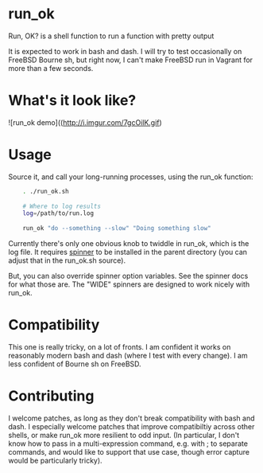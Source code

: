 # run_ok
Run, OK? is a shell function to run a function with pretty output

It is expected to work in bash and dash. I will try to test occasionally on FreeBSD Bourne sh, but right now, I can't make FreeBSD run in Vagrant for more than a few seconds.

# What's it look like?

![run_ok demo]((http://i.imgur.com/7gcOilK.gif)

# Usage

Source it, and call your long-running processes, using the run_ok function:

```bash
    . ./run_ok.sh
    
    # Where to log results
    log=/path/to/run.log
    
    run_ok "do --something --slow" "Doing something slow"
```

Currently there's only one obvious knob to twiddle in run_ok, which is the log file. It requires [spinner](http://github.com/swelljoe/spinner) to be installed in the parent directory (you can adjust that in the run_ok.sh source).

But, you can also override spinner option variables. See the spinner docs for what those are. The "WIDE" spinners are designed to work nicely with run_ok.

# Compatibility

This one is really tricky, on a lot of fronts. I am confident it works on reasonably modern bash and dash (where I test with every change). I am less confident of Bourne sh on FreeBSD.

# Contributing

I welcome patches, as long as they don't break compatibility with bash and dash. I especially welcome patches that improve compatibiltiy across other shells, or make run_ok more resilient to odd input. (In particular, I don't know how to pass in a multi-expression command, e.g. with ; to separate commands, and would like to support that use case, though error capture would be particularly tricky).

